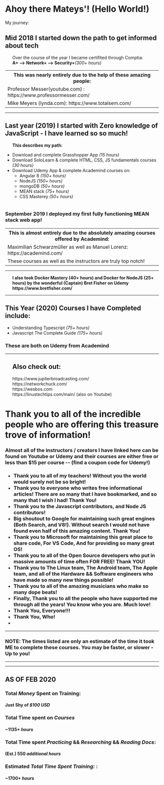# Ahoy there Mateys'! (Hello World!)
My journey:
  <h2>Mid 2018 I started down the path to get informed about tech</h2>
  <ul>Over the course of the year I became certifited through Comptia:
  <br><b>A+ --> Network+ --> Security+</b><i>(300+ hours)</i></ul>
  <table>
  <th>This was nearly entirely due to the help of these amazing people:</th>
  <tr><td>Professor Messer(youtube.com) : https://www.professormesser.com/</td><tr>
    <tr><td>Mike Meyers (lynda.com): https://www.totalsem.com/</td></tr>
  </td>
  </table>
  
  <hr>
  <h2>Last year (2019) I started with Zero knowledge of JavaScript - I have learned so so much!</h2>
  
  <ul><b>This describes my path:</b></ul>
     <ul>
      <li>Download and complete Grasshopper App <i>(15 hours)</i></li>
      <li>Download SoloLearn & complete HTML, CSS, JS fundamentals courses <i>(30 hours)</i></li>
      <li>Download Udemy App & complete Academind courses on:
       <ul>
         <li>Angular 8 <i>(150+ hours)</i></li>
         <li>NodeJS <i>(150+ hours)</i></li>
         <li>mongoDB <i>(50+ hours)</i></li>
         <li>MEAN stack <i>(75+ hours)</i></li>
         <li>CSS Masterey <i>(50+ hours)</i></li>
       </ul>
      </li>
    </ul>
  <table>
  </table>
  <h3>September 2019 I deployed my first fully functioning MEAN stack web app!</h3>
   <table>
    <th>This is almost entirely due to the absolutely amazing courses offered by Academind:</th>
    <tr><td> Maximilian Schwarzmüller as well as Manuel Lorenz: https://academind.com/</td></tr>
    <tr><td> These courses as well as the instructors are truly top notch!</td></tr>
    </td>
   </table>
   
  <hr>
  <ul>
  <b>I also took Docker Mastery (40+ hours) and Docker for NodeJS (25+ hours) by the wonderful (Captain) Bret Fisher on Udemy
    https://www.bretfisher.com/</b>
  </ul>
  <hr>
  <h2>This Year (2020) Courses I have Completed include:</h2>
    <ul>
      <li>Understanding Typescript <i>(75+ hours)</i></li>
      <li>Javascript The Complete Guide <i>(175+ hours)</i></li>
    </ul>
    <h3>These are both on Udemy from Academind</h3>
  <hr>
  <ul>
  <h2>Also check out:</h2>
  https://www.jupiterbroadcasting.com/
  <br>
  https://networkchuck.com/
  <br>
  https://wesbos.com
  <br>
  https://linustechtips.com/main/ (also on Youtube)
  </ul>
   
   <h1>Thank you to all of the incredible people who are offering this treasure trove of information!</h1>
      <h3>Almost all of the instructors / creators I have linked here can be found on Youtube or Udemy and their courses are either free or less than $15 per course -- (find a coupon code for Udemy!)<h3>
    <ul>
      <li>Thank you to all of my teachers! Without you the world would surely not be so bright!</li>
      <li>Thank you to everyone who writes free informational articles! There are so many that I have bookmarked, and so many that I wish I had! Thank You!</li>
      <li>Thank you to the Javascript contributors, and Node JS contributors!</li>
      <li>Big shoutout to Google for maintaining such great engines (Both Search, and V8!). Without search I would not have found even half of this amazing content. Thank You!</li>
      <li>Thank you to Microsoft for maintaining this great place to share code, For VS Code, And for providing so many great OS!</li>
      <li>Thank you to all of the Open Source developers who put in massive amounts of time often FOR FREE! Thank YOU!</li>
      <li>Thank you to The Linux team, The Android team, The Apple team, and all of the Hardware && Software engineers who have made so many new things possible!</li>
      <li>Thank you to all of the amazing musicians who make so many dope beats!</li>
      <li>Finally, Thank you to all the people who have supported me through all the years! You know who you are. Much love!</li>
      <li>Thank You, Everyone!!!</li>
      <li>Thank You, Who!<li>
    </ul>
<hr>
<h3>NOTE: The times listed are only an estimate of the time it took ME to complete these courses. You may be faster, or slower - Up to you!</h3>
<hr>
<hr>
<h2>AS OF FEB 2020</h2>

<h3>Total <i>Money</i> Spent on Training:</h3>
  <h4>Just Shy of <i>$100 USD</i></h4>

<h3>Total Time spent on <i>Courses</i></h3>
  <h4>~1135+ <i>hours</i></h4>

<h3>Total Time spent <i>Practicing</i> && <i>Researching</i> && <i>Reading Docs</i>:</h3>
  <h4>(Est.) 550 <i>additional hours</i></h4>

<h3>Estimated <i>Total Time Spent Training: </i>:</h3>
  <h4>~1700+ <i>hours</i></h4>
